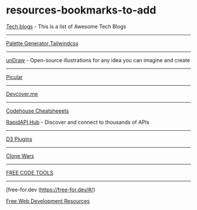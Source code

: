 # resources-bookmarks-to-add


[Tech blogs](https://tech-blogs.dev) - This is a list of Awesome Tech Blogs 

-----

[Palette Generator Tailwindcss](https://colorgen.dev)

-----

[unDraw](https://undraw.co) - Open-source illustrations for any idea you can imagine and create

-----

[Picular](https://picular.co)

-----

[Devcover.me](https://devcover.me)

-----

[Codehouse Cheatsheeets](https://codehouse.vercel.app)

[RapidAPI Hub](https://rapidapi.com/hub) - Discover and connect to thousands of APIs

-----

[D3 Plugins](https://d3-discovery.net)

-----

[Clone Wars](https://gourav.io/clone-wars)

-----

[FREE CODE TOOLS](https://freecodetools.org)

-----

[free-for.dev (https://free-for.dev/#/)

[Free Web Development Resources](https://markodenic.com/free-web-development-resources/)
